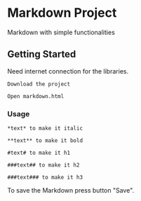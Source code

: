 # Markdown Project

Markdown with simple functionalities

## Getting Started

Need internet connection for the libraries.

```
Download the project
```

```
Open markdown.html
```

### Usage

```
*text* to make it italic
```
```
**text** to make it bold
```
```
#text# to make it h1
```
```
###text## to make it h2
```
```
###text### to make it h3
```

To save the Markdown press button "Save".